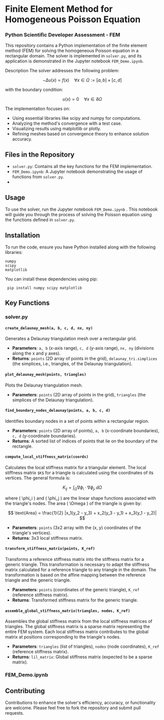 # Finite Element Method for Homogeneous Poisson Equation

### Python Scientific Developer Assessment - FEM 

This repository contains a Python implementation of the finite element method (FEM) for solving the homogeneous Poisson equation in a rectangular domain. The solver is implemented in `solver.py`, and its application is demonstrated in the Jupyter notebook `FEM_Demo.ipynb`.

Description
The solver addresses the following problem:

$$
-Δu(x) = f(x) \quad \forall x \in \Omega := [a, b] \times [c, d]
$$

with the boundary condition:

$$
u(x) = 0 \quad \forall x \in \partial\Omega
$$


The implementation focuses on:

- Using essential libraries like scipy and numpy for computations.
- Analyzing the method's convergence with a test case.
- Visualizing results using matplotlib or plotly.
- Refining meshes based on convergence theory to enhance solution accuracy.

## Files in the Repository
- `solver.py`: Contains all the key functions for the FEM implementation.
- `FEM_Demo.ipynb`: A Jupyter notebook demonstrating the usage of functions from `solver.py`.
- 
## Usage
To use the solver, run the Jupyter notebook `FEM_Demo.ipynb` . This notebook will guide you through the process of solving the Poisson equation using the functions defined in `solver.py`.

## Installation
To run the code, ensure you have Python installed along with the following libraries:

```
numpy
scipy
matplotlib
```

You can install these dependencies using pip:
```
 pip install numpy scipy matplotlib
```

## Key Functions
### solver.py


#### `create_delaunay_mesh(a, b, c, d, nx, ny)`
Generates a Delaunay triangulation mesh over a rectangular grid.
- **Parameters**: `a, b` (x-axis range), `c, d` (y-axis range), `nx, ny` (divisions along the x and y axes).
- **Returns**: `points` (2D array of points in the grid), `delaunay_tri.simplices` (the simplices, i.e., triangles, of the Delaunay triangulation).

#### `plot_delaunay_mesh(points, triangles)`
Plots the Delaunay triangulation mesh.
- **Parameters**: `points` (2D array of points in the grid), `triangles` (the simplices of the Delaunay triangulation).

#### `find_boundary_nodes_delaunay(points, a, b, c, d)`
Identifies boundary nodes in a set of points within a rectangular region.
- **Parameters**: `points` (2D array of points), `a, b` (x-coordinate boundaries), `c, d` (y-coordinate boundaries).
- **Returns**: A sorted list of indices of points that lie on the boundary of the rectangle.

#### `compute_local_stiffness_matrix(coords)`
Calculates the local stiffness matrix for a triangular element. The local stiffness matrix `$K$` for a triangle is calculated using the coordinates of its vertices. The general formula is:

$$
K_{ij} = \int_{\Omega} \nabla \phi_i \cdot \nabla \phi_j , d\Omega
$$

where \( \phi_i \) and \( \phi_j \) are the linear shape functions associated with the triangle's nodes. The area \( \Omega \) of the triangle is given by:

$$
\text{Area} = \frac{1}{2} |x_1(y_2 - y_3) + x_2(y_3 - y_1) + x_3(y_1 - y_2)|
$$

- **Parameters**: `points` (3x2 array with the (x, y) coordinates of the triangle's vertices).
- **Returns**: 3x3 local stiffness matrix.

#### `transform_stiffness_matrix(points, K_ref)`
Transforms a reference stiffness matrix into the stiffness matrix for a generic triangle. This transformation is necessary to adapt the stiffness matrix calculated for a reference triangle to any triangle in the domain. The transformation is based on the affine mapping between the reference triangle and the generic triangle.

- **Parameters**: `points` (coordinates of the generic triangle), `K_ref` (reference stiffness matrix).
- **Returns**: Transformed stiffness matrix for the generic triangle.

#### `assemble_global_stiffness_matrix(triangles, nodes, K_ref)`
Assembles the global stiffness matrix from the local stiffness matrices of triangles. The global stiffness matrix is a sparse matrix representing the entire FEM system. Each local stiffness matrix contributes to the global matrix at positions corresponding to the triangle's nodes.

- **Parameters**: `triangles` (list of triangles), `nodes` (node coordinates), `K_ref` (reference stiffness matrix).
- **Returns**: `lil_matrix`: Global stiffness matrix (expected to be a sparse matrix).
### FEM_Demo.ipynb








## Contributing
Contributions to enhance the solver's efficiency, accuracy, or functionality are welcome. Please feel free to fork the repository and submit pull requests.
